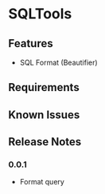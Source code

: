 # SQLTools 


## Features

* SQL Format (Beautifier)

## Requirements


## Known Issues



## Release Notes


### 0.0.1

* Format query

